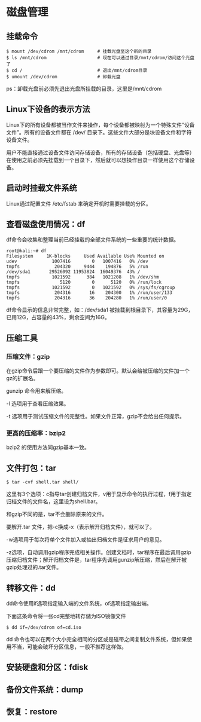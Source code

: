 # 磁盘管理

## 挂载命令

```
$ mount /dev/cdrom /mnt/cdrom     # 挂载光盘至这个新的目录
$ ls /mnt/cdrom                   # 现在可以通过目录/mnt/cdrom/访问这个光盘了
$ cd /                            # 退出/mnt/cdrom目录
$ umount /dev/cdrom               # 卸载光盘
```

ps：卸载光盘前必须先退出光盘所挂载的目录，这里是/mnt/cdrom



## Linux下设备的表示方法

Linux下的所有设备都被当作文件来操作，每个设备都被映射为一个特殊文件“设备文件”。所有的设备文件都在  /dev/  目录下。这些文件大部分是块设备文件和字符设备文件。

用户不能直接通过设备文件访问存储设备，所有的存储设备（包括硬盘、光盘等）在使用之前必须先挂载到一个目录下，然后就可以想操作目录一样使用这个存储设备。



## 启动时挂载文件系统

Linux通过配置文件 /etc/fstab 来确定开机时需要挂载的分区。



## 查看磁盘使用情况：df

df命令会收集和整理当前已经挂载的全部文件系统的一些重要的统计数据。

```
root@kali:~# df
Filesystem     1K-blocks     Used Available Use% Mounted on
udev             1007416        0   1007416   0% /dev
tmpfs             204320     9444    194876   5% /run
/dev/sda1       29526092 11953824  16049376  43% /
tmpfs            1021592      384   1021208   1% /dev/shm
tmpfs               5120        0      5120   0% /run/lock
tmpfs            1021592        0   1021592   0% /sys/fs/cgroup
tmpfs             204316       16    204300   1% /run/user/133
tmpfs             204316       36    204280   1% /run/user/0
```

df命令显示的信息非常完整，如：/dev/sda1 被挂载到根目录下，其容量为29G，已用12G，占容量的43%，剩余空间为16G。



## 压缩工具

### 压缩文件：gzip

在gzip命令后跟一个要压缩的文件作为参数即可。默认会给被压缩的文件加一个gz的扩展名。

gunzip 命令用来解压缩。

-l 选项用于查看压缩效果。

-t 选项用于测试压缩文件的完整性。如果文件正常，gzip不会给出任何提示。



### 更高的压缩率：bzip2

bzip2 的使用方法同gzip基本一致。



## 文件打包：tar

```
$ tar -cvf shell.tar shell/
```

这里有3个选项：c指导tar创建归档文件，v用于显示命令的执行过程，f用于指定归档文件的文件名，这里设为shell.bar。

和gzip不同的是，tar不会删除原来的文件。

要解开.tar 文件，把-c换成-x（表示解开归档文件），就可以了。

-w选项用于每次将单个文件加入或抽出归档文件是征求用户的意见。

-z选项，自动调用gzip程序完成相关操作。创建文档时，tar程序在最后调用gzip压缩归档文件；解开归档文件是，tar程序先调用gunzip解压缩，然后在解开被gzip处理过的.tar文件。



## 转移文件：dd

dd命令使用if选项指定输入端的文件系统，of选项指定输出端。

下面这条命令将一张cd完整地转存储为ISO镜像文件

```
$ dd if=/dev/cdrom of=cd.iso
```

dd 命令也可以在两个大小完全相同的分区或是磁带之间复制文件系统，但如果使用不当，可能会破坏分区信息，一般不推荐这样做。



## 安装硬盘和分区：fdisk



## 备份文件系统：dump



## 恢复：restore


